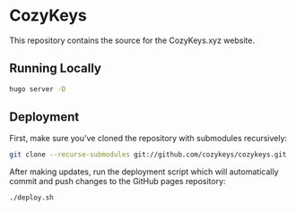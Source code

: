 # CozyKeys

This repository contains the source for the CozyKeys.xyz website.

## Running Locally

```bash
hugo server -D
```

## Deployment

First, make sure you've cloned the repository with submodules recursively:
```bash
git clone --recurse-submodules git://github.com/cozykeys/cozykeys.git
```

After making updates, run the deployment script which will automatically commit
and push changes to the GitHub pages repository:
```bash
./deploy.sh
```
